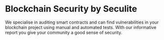 # Blockchain Security by Seculite

We specialise in auditing smart contracts and can find vulnerabilities in your blockchain project using manual and automated tests. With our informative report you give your community a good sense of security.
